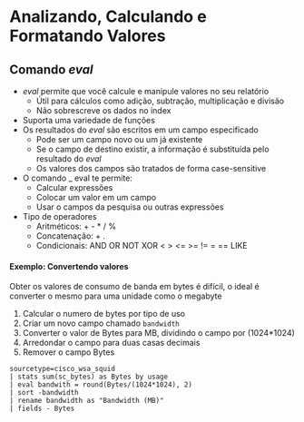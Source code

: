 # Analizando, Calculando e Formatando Valores

## Comando _eval_

* _eval_ permite que você calcule e manipule valores no seu relatório
	* Útil para cálculos como adição, subtração, multiplicação e divisão
	* Não sobrescreve os dados no index
* Suporta uma variedade de funções
*  Os resultados do _eval_ são escritos em um campo especificado
	* Pode ser um campo novo ou um já existente
	* Se o campo de destino existir, a informação é substituída pelo resultado do _eval_
	* Os valores dos campos são tratados de forma case-sensitive
* O comando _ eval te permite:
	* Calcular expressões
	* Colocar um valor em um campo
	* Usar o campos da pesquisa ou outras expressões
* Tipo de operadores
	* Aritméticos:  + - * / %
	*  Concatenação: + .
	* Condicionais: AND OR NOT XOR < > <= >= != = == LIKE
#### Exemplo: Convertendo valores
Obter os valores de consumo de banda em bytes é difícil, o ideal é converter o mesmo para uma unidade como o megabyte
1. Calcular o numero de bytes por tipo de uso
2. Criar um novo campo chamado `bandwidth`
3. Converter o valor de Bytes para MB, dividindo o campo por (1024*1024)
4. Arredondar o campo para duas casas decimais
5. Remover o campo Bytes
```
sourcetype=cisco_wsa_squid
| stats sum(sc_bytes) as Bytes by usage
| eval bandwith = round(Bytes/(1024*1024), 2)
| sort -bandwidth
| rename bandwidth as "Bandwidth (MB)"
| fields - Bytes
```
<!--stackedit_data:
eyJoaXN0b3J5IjpbMTk4ODY3ODU4MCwxOTI1ODU0MzUzLC0xOT
kxMjY4NTM3LDE5MjM0MzM5ODcsMTA2ODQzNjMxMywtMTU3NDEw
MjQ4OF19
-->